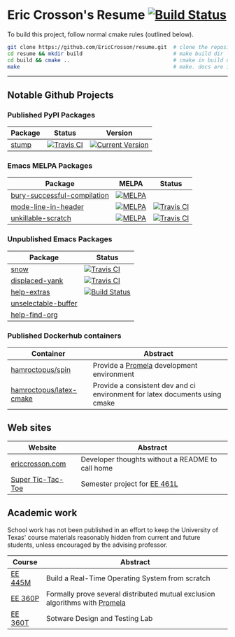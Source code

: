 Eric Crosson's Resume [![Build Status](https://travis-ci.org/EricCrosson/resume.svg?branch=master)](https://travis-ci.org/EricCrosson/resume)
=====================

To build this project, follow normal cmake rules (outlined below).

```sh
git clone https://github.com/EricCrosson/resume.git  # clone the repository
cd resume && mkdir build                             # make build dir
cd build && cmake ..                                 # cmake in build dir
make                                                 # make. docs are in doc-bin 
```

---

Notable Github Projects
-----------------------

### Published PyPI Packages
Package|Status|Version|
---|---|---|
[stump](https://github.com/EricCrosson/stump) | [![Travis CI](https://travis-ci.org/EricCrosson/stump.svg?branch=master)](https://travis-ci.org/EricCrosson/stump) | [![Current Version](https://img.shields.io/pypi/v/stump.svg)](https://github.com/EricCrosson/stump)|


### Emacs MELPA Packages
Package|MELPA|Status|
---|---|---
[bury-successful-compilation](https://github.com/EricCrosson/bury-successful-compilation)| [![MELPA](http://melpa.org/packages/bury-successful-compilation-badge.svg)](http://melpa.org/#/bury-successful-compilation)|
[mode-line-in-header](https://github.com/EricCrosson/mode-line-in-header) | [![MELPA](http://melpa.org/packages/mode-line-in-header-badge.svg)](http://melpa.org/#/mode-line-in-header)|[![Travis CI](https://travis-ci.org/EricCrosson/mode-line-in-header.svg)](https://travis-ci.org/EricCrosson/mode-line-in-header)
[unkillable-scratch](https://github.com/EricCrosson/unkillable-scratch) |[![MELPA](http://melpa.org/packages/unkillable-scratch-badge.svg)](http://melpa.org/#/unkillable-scratch)|[![Travis CI](https://travis-ci.org/EricCrosson/unkillable-scratch.svg?branch=master)](https://travis-ci.org/EricCrosson/unkillable-scratch) 

### Unpublished Emacs Packages
Package|Status
---|---
[snow](https://github.com/EricCrosson/snow) |[![Travis CI](https://travis-ci.org/EricCrosson/snow.svg)](https://travis-ci.org/EricCrosson/snow)
[displaced-yank](https://github.com/EricCrosson/displaced-yank) |[![Travis CI](https://travis-ci.org/EricCrosson/displaced-yank.svg)](https://travis-ci.org/EricCrosson/displaced-yank)
[help-extras](https://github.com/EricCrosson/help-extras) |[![Build Status](https://travis-ci.org/EricCrosson/help-extras.svg)](https://travis-ci.org/EricCrosson/help-extras)
[unselectable-buffer](https://github.com/EricCrosson/unselectable-buffer)|
[help-find-org](https://github.com/EricCrosson/help-find-org)|

### Published Dockerhub containers

Container|Abstract|
---|---
[hamroctopus/spin] | Provide a [Promela] development environment
[hamroctopus/latex-cmake] | Provide a consistent dev and ci environment for latex documents using cmake

Web sites
---------

|Website|Abstract|
|-------|--------|
|[ericcrosson.com](ericcrosson.com)|Developer thoughts without a README to call home|
|[Super Tic-Tac-Toe](http://sttt.r2labs.us/)|Semester project for [EE 461L]|

Academic work
-------------

School work has not been published in an effort to keep the University of Texas'
course materials reasonably hidden from current and future students, unless
encouraged by the advising professor.

|   Course  | Abstract |
|-----------|----------|
| [EE 445M] | Build a Real-Time Operating System from scratch |
| [EE 360P] | Formally prove several distributed mutual exclusion algorithms with [Promela] |
| [EE 360T] | Sotware Design and Testing Lab |


  [EE 461L]: http://www.ece.utexas.edu/undergraduate/courses/461l
  [EE 445M]: https://github.com/hershic/ee445m-labs
  [EE 360P]: https://github.com/stormosson/camelot
  [EE 360T]: https://github.com/EricCrosson/EE-360T
  [Promela]: https://en.m.wikipedia.org/wiki/Promela
  [hamroctopus/latex-cmake]: https://hub.docker.com/r/hamroctopus/latex-cmake/
  [hamroctopus/spin]: https://hub.docker.com/r/hamroctopus/spin/
